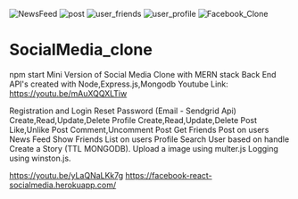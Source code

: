 ![NewsFeed](https://user-images.githubusercontent.com/50530648/152576611-ecf8a5fd-9a91-4ad4-9542-5b50b57529ea.png)
![post](https://user-images.githubusercontent.com/50530648/152576496-1ed36113-d07f-479b-a71d-7f23d1810513.png)
![user_friends](https://user-images.githubusercontent.com/50530648/152576448-2ff3d4b0-ebcf-47f8-98bc-550514ed663a.png)
![user_profile](https://user-images.githubusercontent.com/50530648/152576411-98cbd301-f90d-4016-87c9-71fe84cacf7a.png)
![Facebook_Clone](https://user-images.githubusercontent.com/50530648/152576334-40a590d1-5682-47fb-8fe7-3265f0ed14b9.png)
# SocialMedia_clone
npm start
Mini Version of Social Media Clone with MERN stack
Back End API's created with  Node,Express.js,Mongodb
Youtube Link: https://youtu.be/mAuXQQXLTiw

Registration and Login
Reset Password (Email - Sendgrid Api)
Create,Read,Update,Delete Profile
Create,Read,Update,Delete Post
Like,Unlike  Post
Comment,Uncomment Post
Get Friends Post on users News Feed
Show Friends List on users Profile
Search User based on handle
Create a Story (TTL MONGODB).
Upload a image using multer.js
Logging using winston.js.

https://youtu.be/yLaQNaLKk7g
https://facebook-react-socialmedia.herokuapp.com/

